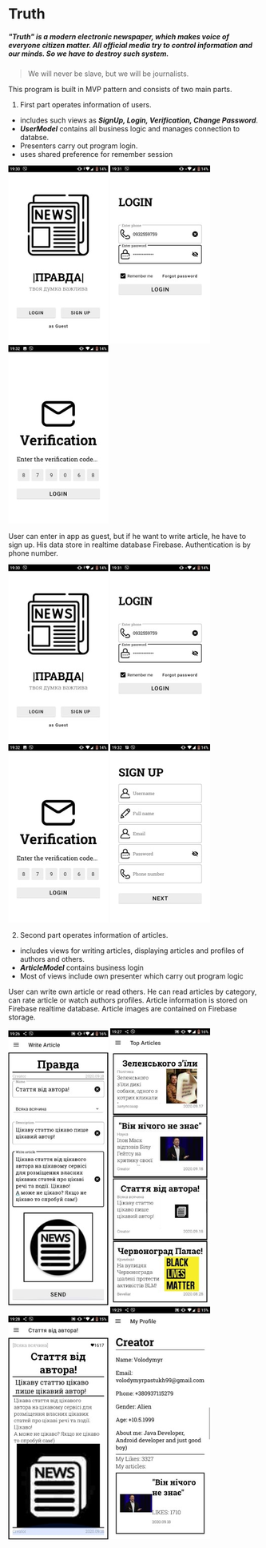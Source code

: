 # Truth
##### "Truth" is a modern electronic newspaper, which makes voice of everyone citizen matter. All official media try to control information and our minds. So we have to destroy such system. 
>We will never be slave, but we will be journalists.

This program is built in MVP pattern and consists of two main parts. 
1. First part operates information of users.  
- includes such views as ***SignUp, Login, Verification, Change Password***.
- ***UserModel*** contains all business logic and manages connection to databse.
- Presenters carry out program login.
- uses shared preference for remember session

![alt text](screenshots/welcome_screen.jpg "Описание будет тут")
![alt text](screenshots/login.jpg "Описание будет тут")
![alt text](screenshots/auth.jpg "Описание будет тут")

User can enter in app as guest, but if he want to write article, he have to sign up.
His data store in realtime database Firebase.
Authentication is by phone number.


![alt text](screenshots/welcome_screen.jpg "Welcome Screen")
![alt text](screenshots/login.jpg "Login")
![alt text](screenshots/auth.jpg "Authentication")
![alt text](screenshots/sign_up.jpg "SignUp")

2. Second part operates information of articles.
- includes views for writing articles, displaying articles and profiles of authors and others.
- ***ArticleModel*** contains business login
- Most of views include own presenter which carry out program logic

User can write own article or read others.
He can read articles by category, can rate article or watch authors profiles.
Article information is stored on Firebase realtime database.
Article images are contained on Firebase storage.

![alt text](screenshots/write_article.jpg "Write Article")
![alt text](screenshots/articles.jpg "List Articles")
![alt text](screenshots/article.jpg "Article")
![alt text](screenshots/profile.jpg "Profile")
